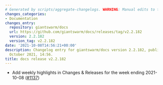 ```yaml
---
# Generated by scripts/aggregate-changelogs. WARNING: Manual edits to this files will be overwritten.
changes_categories:
- Documentation
changes_entry:
  repository: giantswarm/docs
  url: https://github.com/giantswarm/docs/releases/tag/v2.2.182
  version: 2.2.182
  version_tag: v2.2.182
date: '2021-10-08T14:56:21+00:00'
description: Changelog entry for giantswarm/docs version 2.2.182, published on 08
  October 2021, 14:56.
title: docs release v2.2.182
---
```


- Add weekly highlights in Changes & Releases for the week ending 2021-10-08 ([#1137](https://github.com/giantswarm/docs/pull/1137))
